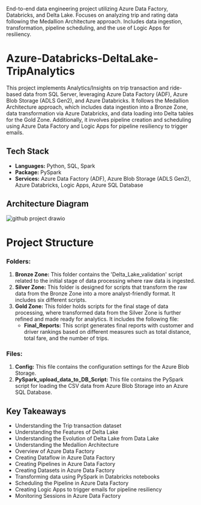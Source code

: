 End-to-end data engineering project utilizing Azure Data Factory, Databricks, and Delta Lake. Focuses on analyzing trip and rating data following the Medallion Architecture approach. Includes data ingestion, transformation, pipeline scheduling, and the use of Logic Apps for resiliency.

# Azure-Databricks-DeltaLake-TripAnalytics
This project implements Analytics/Insights on trip transaction and ride-based data from SQL Server, leveraging Azure Data Factory (ADF), Azure Blob Storage (ADLS Gen2), and Azure Databricks. It follows the Medallion Architecture approach, which includes data ingestion into a Bronze Zone, data transformation via Azure Databricks, and data loading into Delta tables for the Gold Zone. Additionally, it involves pipeline creation and scheduling using Azure Data Factory and Logic Apps for pipeline resiliency to trigger emails.

## Tech Stack
- **Languages:** Python, SQL, Spark
- **Package:** PySpark
- **Services:** Azure Data Factory (ADF), Azure Blob Storage (ADLS Gen2), Azure Databricks, Logic Apps, Azure SQL Database

## Architecture Diagram
![github project drawio](https://github.com/26nikhilkumar/Azure-Databricks-DeltaLake-TripAnalytics/assets/59439090/89d83086-0cbb-4f63-8542-aba1d5ab1655)

# Project Structure

### Folders:
1. **Bronze Zone:** This folder contains the 'Delta_Lake_validation' script related to the initial stage of data processing where raw data is ingested.
2. **Silver Zone:** This folder is designed for scripts that transform the raw data from the Bronze Zone into a more analyst-friendly format. It includes six different scripts.
3. **Gold Zone:** This folder holds scripts for the final stage of data processing, where transformed data from the Silver Zone is further refined and made ready for analytics. It includes the following file:
    - **Final_Reports:** This script generates final reports with customer and driver rankings based on different measures such as total distance, total fare, and the number of trips.

### Files:
1. **Config:** This file contains the configuration settings for the Azure Blob Storage.
2. **PySpark_upload_data_to_DB_Script:** This file contains the PySpark script for loading the CSV data from Azure Blob Storage into an Azure SQL Database.

## Key Takeaways 
- Understanding the Trip transaction dataset
- Understanding the Features of Delta Lake
- Understanding the Evolution of Delta Lake from Data Lake
- Understanding the Medallion Architecture
- Overview of Azure Data Factory
- Creating Dataflow in Azure Data Factory
- Creating Pipelines in Azure Data Factory
- Creating Datasets in Azure Data Factory
- Transforming data using PySpark in Databricks notebooks
- Scheduling the Pipeline in Azure Data Factory
- Creating Logic Apps to trigger emails for pipeline resiliency
- Monitoring Sessions in Azure Data Factory
